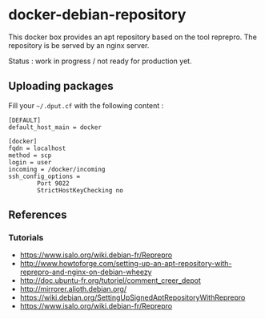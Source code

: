 docker-debian-repository
========================

This docker box provides an apt repository based on the tool reprepro. 
The repository is be served by an nginx server.

Status : work in progress / not ready for production yet.

Uploading packages
------------------

Fill your ``~/.dput.cf`` with the following content :

	[DEFAULT]
	default_host_main = docker

	[docker]
	fqdn = localhost
	method = scp
	login = user
	incoming = /docker/incoming
	ssh_config_options =
        	Port 9022
        	StrictHostKeyChecking no


References
----------

### Tutorials

* https://www.isalo.org/wiki.debian-fr/Reprepro
* http://www.howtoforge.com/setting-up-an-apt-repository-with-reprepro-and-nginx-on-debian-wheezy
* http://doc.ubuntu-fr.org/tutoriel/comment_creer_depot
* http://mirrorer.alioth.debian.org/
* https://wiki.debian.org/SettingUpSignedAptRepositoryWithReprepro
* https://www.isalo.org/wiki.debian-fr/Reprepro
